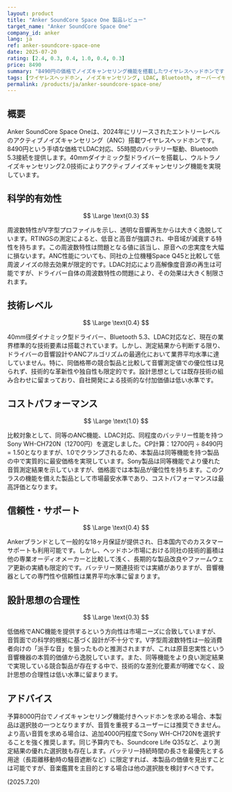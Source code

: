 ```yaml
---
layout: product
title: "Anker SoundCore Space One 製品レビュー"
target_name: "Anker SoundCore Space One"
company_id: anker
lang: ja
ref: anker-soundcore-space-one
date: 2025-07-20
rating: [2.4, 0.3, 0.4, 1.0, 0.4, 0.3]
price: 8490
summary: "8490円の価格でノイズキャンセリング機能を搭載したワイヤレスヘッドホンですが、科学的有効性と技術レベルの面で大きな制約があります。"
tags: [ワイヤレスヘッドホン, ノイズキャンセリング, LDAC, Bluetooth, オーバーイヤー]
permalink: /products/ja/anker-soundcore-space-one/
---
```


## 概要

Anker SoundCore Space Oneは、2024年にリリースされたエントリーレベルのアクティブノイズキャンセリング（ANC）搭載ワイヤレスヘッドホンです。8490円という手頃な価格でLDAC対応、55時間のバッテリー駆動、Bluetooth 5.3接続を提供します。40mmダイナミック型ドライバーを搭載し、ウルトラノイズキャンセリング2.0技術によりアクティブノイズキャンセリング機能を実現しています。

## 科学的有効性

$$ \Large \text{0.3} $$

周波数特性がV字型プロファイルを示し、透明な音響再生からは大きく逸脱しています。RTINGSの測定によると、低音と高音が強調され、中音域が減衰する特性を持ちます。この周波数特性は問題となる値に該当し、原音への忠実度を大幅に損ないます。ANC性能についても、同社の上位機種Space Q45と比較して低周波ノイズの除去効果が限定的です。LDAC対応により高解像度音源の再生は可能ですが、ドライバー自体の周波数特性の問題により、その効果は大きく制限されます。

## 技術レベル

$$ \Large \text{0.4} $$

40mm径ダイナミック型ドライバー、Bluetooth 5.3、LDAC対応など、現在の業界標準的な技術要素は搭載されています。しかし、測定結果から判断する限り、ドライバーの音響設計やANCアルゴリズムの最適化において業界平均水準に達していません。特に、同価格帯の競合製品と比較して音響測定値での優位性は見られず、技術的な革新性や独自性も限定的です。設計思想としては既存技術の組み合わせに留まっており、自社開発による技術的な付加価値は低い水準です。

## コストパフォーマンス

$$ \Large \text{1.0} $$

比較対象として、同等のANC機能、LDAC対応、同程度のバッテリー性能を持つSony WH-CH720N（12700円）を選定しました。CP計算：12700円 ÷ 8490円 = 1.50となりますが、1.0でクランプされるため、本製品は同等機能を持つ製品の中で実質的に最安価格を実現しています。Sony製品は同等機能でより優れた音質測定結果を示していますが、価格面では本製品が優位性を持ちます。このクラスの機能を備えた製品として市場最安水準であり、コストパフォーマンスは最高評価となります。

## 信頼性・サポート

$$ \Large \text{0.4} $$

Ankerブランドとして一般的な18ヶ月保証が提供され、日本国内でのカスタマーサポートも利用可能です。しかし、ヘッドホン市場における同社の技術的蓄積は他の専業オーディオメーカーと比較して浅く、長期的な製品改良やファームウェア更新の実績も限定的です。バッテリー関連技術では実績がありますが、音響機器としての専門性や信頼性は業界平均水準に留まります。

## 設計思想の合理性

$$ \Large \text{0.3} $$

低価格でANC機能を提供するという方向性は市場ニーズに合致していますが、音質面での科学的根拠に基づく設計が不十分です。V字型周波数特性は一般消費者向けの「派手な音」を狙ったものと推測されますが、これは原音忠実性という音響機器の本質的価値から逸脱しています。また、同等機能をより良い測定結果で実現している競合製品が存在する中で、技術的な差別化要素が明確でなく、設計思想の合理性は低い水準に留まります。

## アドバイス

予算8000円台でノイズキャンセリング機能付きヘッドホンを求める場合、本製品は選択肢の一つとなりますが、音質を重視するユーザーには推奨できません。より高い音質を求める場合は、追加4000円程度でSony WH-CH720Nを選択することを強く推奨します。同じ予算内でも、Soundcore Life Q35など、より測定結果の優れた選択肢も存在します。バッテリー持続時間の長さを最優先とする用途（長距離移動時の騒音遮断など）に限定すれば、本製品の価値を見出すことは可能ですが、音楽鑑賞を主目的とする場合は他の選択肢を検討すべきです。

(2025.7.20)